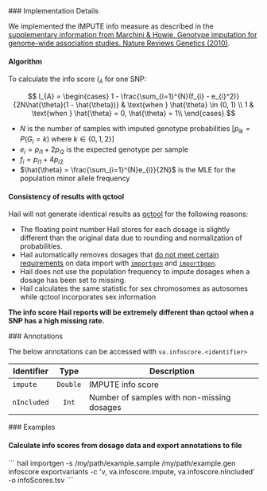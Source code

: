 <div class="cmdhead"></div>

<div class="description"></div>

<div class="synopsis"></div>

<div class="options"></div>

<div class="cmdsubsection">
### Implementation Details

We implemented the IMPUTE info measure as described in the [supplementary information from Marchini & Howie. Genotype imputation for genome-wide association studies. Nature Reviews Genetics (2010)](http://www.nature.com/nrg/journal/v11/n7/extref/nrg2796-s3.pdf).

#### Algorithm

To calculate the info score $I_{A}$ for one SNP:

$$
I_{A} = 
\begin{cases}
1 - \frac{\sum_{i=1}^{N}(f_{i} - e_{i}^2)}{2N\hat{\theta}(1 - \hat{\theta})} & \text{when } \hat{\theta} \in (0, 1) \\
1 & \text{when } \hat{\theta} = 0, \hat{\theta} = 1\\
\end{cases}
$$

 - $N$ is the number of samples with imputed genotype probabilities [$p_{ik} = P(G_{i} = k)$ where $k \in \{0, 1, 2\}$]
 - $e_{i} = p_{i1} + 2p_{i2}$ is the expected genotype per sample
 - $f_{i} = p_{i1} + 4p_{i2}$
 - $\hat{\theta} = \frac{\sum_{i=1}^{N}e_{i}}{2N}$ is the MLE for the population minor allele frequency

#### Consistency of results with qctool
Hail will not generate identical results as [qctool](http://www.well.ox.ac.uk/~gav/qctool/#overview) for the following reasons:
 
 - The floating point number Hail stores for each dosage is slightly different than the original data due to rounding and normalization of probabilities.
 - Hail automatically removes dosages that [do not meet certain requirements](#dosagefilters) on data import with [`importgen`](#importgen) and [`importbgen`](#importbgen).
 - Hail does not use the population frequency to impute dosages when a dosage has been set to missing.
 - Hail calculates the same statistic for sex chromosomes as autosomes while qctool incorporates sex information

**The info score Hail reports will be extremely different than qctool when a SNP has a high missing rate.**

</div>

<div class="cmdsubsection">
### Annotations

The below annotations can be accessed with `va.infoscore.<identifier>`

Identifier | Type | Description
--- | :-: | ---
`impute` | `Double` | IMPUTE info score
`nIncluded` | `Int` | Number of samples with non-missing dosages

</div>

<div class="cmdsubsection">
### Examples

<h4 class="example">Calculate info scores from dosage data and export annotations to file</h4>
```
hail importgen -s /my/path/example.sample /my/path/example.gen 
    infoscore 
    exportvariants -c 'v, va.infoscore.impute, va.infoscore.nIncluded' 
                   -o infoScores.tsv
```

</div>